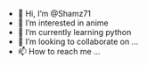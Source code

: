 - 👋 Hi, I’m @Shamz71
- 👀 I’m interested in anime
- 🌱 I’m currently learning python
- 💞️ I’m looking to collaborate on ...
- 📫 How to reach me ...

<!---
Shamz71/Shamz71 is a ✨ special ✨ repository because its `README.md` (this file) appears on your GitHub profile.
You can click the Preview link to take a look at your changes.
--->
